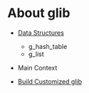 # About glib

* [Data Structures](./data_structure/data_structure.md)
  * g_hash_table
  * g_list

* Main Context 

* [Build Customized glib](./build_customized_glib.md)
